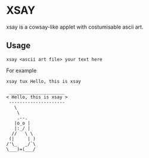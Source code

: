 # XSAY 
xsay is a cowsay-like applet with costumisable ascii art.

## Usage
```shell
xsay <ascii art file> your text here
```
For example
```shell
xsay tux Hello, this is xsay
```
~~~
 _____________________
< Hello, this is xsay >
 ---------------------
   \
    \
    .--.
   |o_o |
   |:_/ |
  //   \ \
 (|     | )
/'\_   _/`\
\___)=(___/
